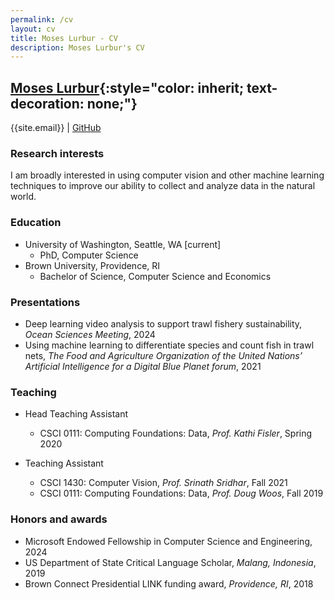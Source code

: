 ```yaml
---
permalink: /cv
layout: cv
title: Moses Lurbur - CV
description: Moses Lurbur's CV
---
```


## [Moses Lurbur](/){:style="color: inherit; text-decoration: none;"}
{{site.email}} | [GitHub]({{site.github}})


### Research interests
I am broadly interested in using computer vision and other machine learning techniques to improve our ability to collect and analyze data in the natural world.


### Education
- University of Washington, Seattle, WA [current]
    - PhD, Computer Science
- Brown University, Providence, RI
    - Bachelor of Science, Computer Science and Economics

<!-- ### Research
[coming soon] -->
   
### Presentations
- Deep learning video analysis to support trawl fishery sustainability, _Ocean Sciences Meeting_, 2024
- Using machine learning to differentiate species and count fish in trawl nets, _The Food and Agriculture Organization of the United Nations’ Artificial Intelligence for a Digital Blue Planet forum_, 2021

### Teaching
- Head Teaching Assistant
    - CSCI 0111: Computing Foundations: Data, _Prof. Kathi Fisler_, Spring 2020

- Teaching Assistant
    - CSCI 1430: Computer Vision, _Prof. Srinath Sridhar_, Fall 2021
    - CSCI 0111: Computing Foundations: Data, _Prof. Doug Woos_, Fall 2019

### Honors and awards
- Microsoft Endowed Fellowship in Computer Science and Engineering, 2024
- US Department of State Critical Language Scholar, _Malang, Indonesia_, 2019
- Brown Connect Presidential LINK funding award, _Providence, RI_, 2018
